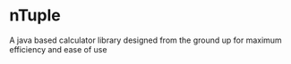 nTuple
======

A java based calculator library designed from the ground up for maximum efficiency and ease of use

